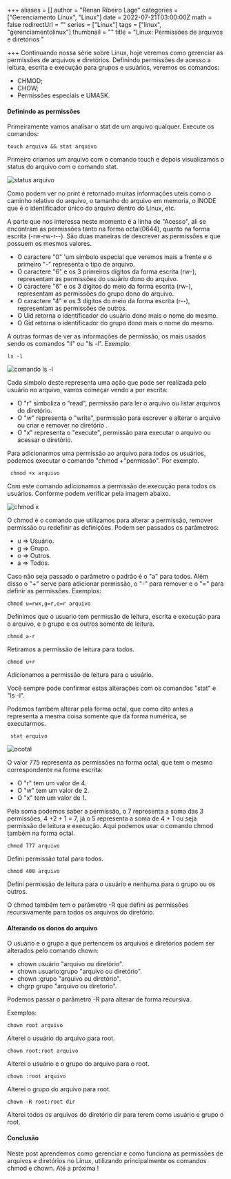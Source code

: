 +++
aliases = []
author = "Renan Ribeiro Lage"
categories = ["Gerenciamento Linux", "Linux"]
date = 2022-07-21T03:00:00Z
math = false
redirectUrl = ""
series = ["Linux"]
tags = ["linux", "gerenciamentolinux"]
thumbnail = ""
title = "Linux: Permissões de arquivos e diretórios  "

+++
Continuando nossa série sobre Linux, hoje veremos como gerenciar as permissões de arquivos e diretórios. Definindo permissões de acesso a leitura, escrita e execução para grupos e usuários, veremos os comandos:

* CHMOD;
* CHOW;
* Permissões especiais e UMASK.

#### Definindo as permissões

Primeiramente vamos analisar o stat de um arquivo qualquer. Execute os comandos:

    touch arquivo && stat arquivo

Primeiro criamos um arquivo com o comando touch e depois visualizamos o status do arquivo com o comando stat.

![status arquivo](/uploads/stat_arquivo.png "status arquivo")

Como podem ver no print é retornado muitas informações uteis como o caminho relativo do arquivo, o tamanho do arquivo em memoria, o INODE que é o identificador único do arquivo dentro do Linux, etc.

A parte que nos interessa neste momento é a linha de "Acesso", ali se encontram as permissões tanto na forma octal(0644), quanto na forma escrita (-rw-rw-r--). São duas maneiras de descrever as permissões e que possuem os mesmos valores.

* O caractere "0" 'um simbolo especial que veremos mais a frente e o primeiro "-" representa o tipo de arquivo.
* O caractere "6" e os 3 primeiros dígitos da forma escrita (rw-), representam as permissões do usuário  dono do arquivo.
* O caractere "6" e os 3 dígitos do meio da forma escrita (rw-), representam as permissões do grupo dono do arquivo.
* O caractere "4" e os 3 dígitos do meio da forma escrita (r--), representam as permissões de outros.
* O Uid retorna o identificador do usuário dono mais o nome do mesmo.
* O Gid retorna o identificador do grupo dono mais o nome do mesmo.

A outras formas de ver as informações de permissão, os mais usados sendo os comandos "ll" ou "ls -l". Exemplo:

    ls -l

![comando ls -l](/uploads/ls-l.png "comando ls -l")

Cada simbolo deste representa uma ação que pode ser realizada pelo usuário no arquivo, vamos começar vendo a por escrita:

* O "r" simboliza o "read", permissão para ler o arquivo ou listar arquivos do diretório.
* O "w" representa o "write", permissão para escrever e alterar o arquivo ou criar e remover no diretório .
* O "x" representa o "execute", permissão para executar o arquivo ou acessar o diretório.

Para adicionarmos uma permissão ao arquivo para todos os usuários, podemos executar o comando "chmod +"permissão". Por exemplo.

     chmod +x arquivo

Com este comando adicionamos a permissão de execução para todos os usuários. Conforme podem verificar pela imagem abaixo.

 ![chmod x](/uploads/chmod-x.png "chmod x")

O chmod é o comando que utilizamos para alterar  a permissão, remover permissão ou redefinir as definições. Podem ser passados os parâmetros:

* u => Usuário.
* g => Grupo.
* o => Outros.
* a => Todos.

Caso não seja passado o parâmetro o padrão é o "a" para todos. Além disso o "+" serve para adicionar permissão, o "-" para remover e o "=" para definir as permissões. Exemplos:

    chmod u=rwx,g=r,o=r arquivo

Definimos que o usuario tem permissão de leitura, escrita e execução para o arquivo, e o grupo e os outros somente de leitura.

    chmod a-r

Retiramos a permissão de leitura para todos.

    chmod u+r

Adicionamos a permissão de leitura para o usuário.

Você sempre pode confirmar estas alterações com os comandos "stat" e "ls -l". 

Podemos também alterar pela forma octal, que como dito antes a representa a mesma coisa somente que da forma numérica, se executarmos.

     stat arquivo

![ocotal](/uploads/ocotal.png "ocotal")

O valor 775 representa as permissões na forma octal, que tem o mesmo correspondente na forma escrita:

* O "r" tem um valor de 4.
* O "w" tem um valor de 2.
* O "x" tem um valor de 1.

Pela soma podemos saber a permissão, o 7 representa a soma das 3 permissões, 4 +2 + 1 = 7, já o 5 representa a soma de 4 + 1 ou seja permissão de leitura e execução. Aqui podemos usar o comando chmod também na forma octal.

    chmod 777 arquivo

Defini permissão total para todos.

    chmod 400 arquivo

Defini permissão de leitura para o usuário e nenhuma para o grupo ou os outros.

O chmod também tem o parâmetro -R que defini as permissões recursivamente para todos os arquivos do diretório.

#### Alterando os donos do arquivo

O usuário e o grupo a que pertencem os arquivos e diretórios podem ser alterados pelo comando chown:

* chown usuário "arquivo ou diretório".
* chown usuario:grupo "arquivo ou diretório".
* chown :grupo "arquivo ou diretório".
* chgrp grupo "arquivo ou diretorio".

Podemos passar o parâmetro -R para alterar de forma recursiva.

Exemplos:

    chown root arquivo

 Alterei o usuário do arquivo para root.

    chown root:root arquivo

Alterei o usuário e o grupo do arquivo para o root.

    chown :root arquivo

Alterei o grupo do arquivo para root.

    chown -R root:root dir

Alterei todos os arquivos do diretório dir para terem como usuário e grupo o root.

#### Conclusão

Neste post aprendemos como gerenciar e como funciona as permissões de arquivos e diretórios no Linux, utilizando principalmente os comandos chmod e chown. Até a próxima !